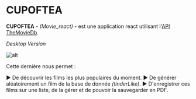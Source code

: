 # CUPOFTEA

**CUPOFTEA** - *(Movie_react)* - est une application react utilisant l'[API TheMovieDb](https://www.themoviedb.org/). 

*Desktop Version*

![alt]()

Cette dernière nous permet :

► De découvrir les films les plus populaires du moment.
► De générer aléatoirement un film de la base de donnée *(tinderLike)*.
► D'enregistrer ces films sur une liste, de la gérer et de pouvoir la sauvegarder en PDF.
```
